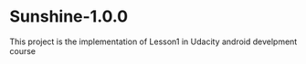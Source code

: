 # Sunshine-1.0.0
This project is the implementation of Lesson1 in Udacity android develpment course 
